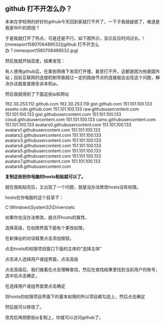 ## github 打不开怎么办？

本来在学校用的好好的github今天回到家就打不开了，一下子我就疑惑了，难道是我家WiFi的原因？

于是我就打开了热点，可是还是不行。如下图所示，显示反应时间过长。![mmexport1580706489532](github 打不开怎么办？/mmexport1580706489532.jpg)

然后我就开始百度，结果发现：

有人使用github后，在某些网络下发现打开慢，甚至打不开，这都是因为他是国外站；目前互联网的连接机制导致超过一定的路由节点的连接就会出现这个问题，解决办法就是直接告诉本机ip。

然后我就得到了下面这些ip和网址

192.30.253.112 github.com
192.30.253.119 gist.github.com
151.101.100.133 assets-cdn.github.com
151.101.100.133 raw.githubusercontent.com
151.101.100.133 gist.githubusercontent.com
151.101.100.133 cloud.githubusercontent.com
151.101.100.133 camo.githubusercontent.com
151.101.100.133 avatars0.githubusercontent.com
151.101.100.133 avatars1.githubusercontent.com
151.101.100.133 avatars2.githubusercontent.com
151.101.100.133 avatars3.githubusercontent.com
151.101.100.133 avatars4.githubusercontent.com
151.101.100.133 avatars5.githubusercontent.com
151.101.100.133 avatars6.githubusercontent.com
151.101.100.133 avatars7.githubusercontent.com
151.101.100.133 avatars8.githubusercontent.com

**复制这些到你电脑的hosts粘贴就可以了。**

就在我粘贴完后，又出现了一个问题，就是没办法修改hosts没有权限。

hosts在你电脑的这个目录下：

C:\Windows\System32\Drivers\etc

如果你也没办法修改，就点开hosts的属性，

选择高级，在权限界面下面有个更改权限，

在新弹出的对话框里点击添加按钮，

点击hosts的权限项目窗口下面的主体的“选择主体”

点击进入选择用户或组界面，点击高级

点击高级后，我们接着在点击理解查找，然后在查找结果里找到当前用户的账号，选中后点击确定，

在选择用户或组界面里点击确定

将hosts的权限项目界面下的基本权限的所以项目都勾选上，然后点击确定

然后就可以修改了。

改完后再把那些ip复制上，你就可以访问github了。